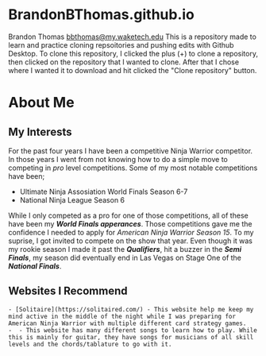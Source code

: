 # BrandonBThomas.github.io
Brandon Thomas
bbthomas@my.waketech.edu
This is a repository made to learn and practice cloning repsoitories and pushing edits with Github Desktop.
To clone this repository, I clicked the plus (+) to clone a repository, then clicked on the repository that I wanted to clone. After that I chose where I wanted it to download and hit clicked the "Clone repository" button.

# About Me

## My Interests
For the past four years I have been a competitive Ninja Warrior competitor. In those years I went from not knowing how to do a simple move to competing in _pro_ level competitions. Some of my most notable competitions have been;

* Ultimate Ninja Assosiation World Finals Season 6-7
* National Ninja League Season 6 

While I only competed as a pro for one of those competitions, all of these have been my **_World Finals apperances_**. Those competitions gave me the confidence I needed to apply for _American Ninja Warrior Season 15_. To my suprise, I got invited to compete on the show that year. Even though it was my rookie season I made it past the **_Qualifiers_**, hit a buzzer in the **_Semi Finals_**, my season did eventually end in Las Vegas on Stage One of the **_National Finals_**.
## Websites I Recommend
	- [Solitaire](https://solitaired.com/) - This website help me keep my mind active in the middle of the night while I was preparing for American Ninja Warrior with multiple different card strategy games.
	-  - This website has many different songs to learn how to play. While this is mainly for guitar, they have songs for musicians of all skill levels and the chords/tablature to go with it.